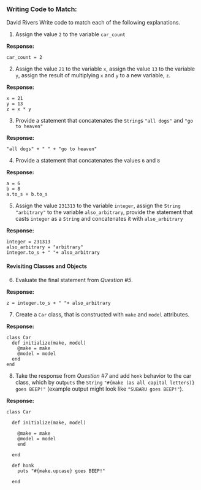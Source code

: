 ### Writing Code to Match:
David Rivers
Write code to match each of the following explanations.

1) Assign the value `2` to the variable `car_count`

**Response:**


```
car_count = 2
```


2) Assign the value `21` to the variable `x`, assign the value `13` to the variable `y`, assign the result of multiplying `x` and `y` to a new variable, `z`.

**Response:**

```
x = 21
y = 13
z = x * y

```

3) Provide a statement that concatenates the `String`s `"all dogs"` and `"go to heaven"`

**Response:**

```
"all dogs" + " " + "go to heaven"

```

4) Provide a statement that concatenates the values `6` and `8`

**Response:**

```
a = 6
b = 8
a.to_s + b.to_s

```

5) Assign the value `231313` to the variable `integer`, assign the `String` `"arbitrary"` to the variable `also_arbitrary`, provide the statement that casts `integer` as a `String` and concatenates it with `also_arbitrary`

**Response:**

```
integer = 231313
also_arbitrary = "arbitrary"
integer.to_s + " "+ also_arbitrary
```

#### Revisiting Classes and Objects

6) Evaluate the final statement from *Question #5*.

**Response:**

```
z = integer.to_s + " "+ also_arbitrary
```

7) Create a `Car` class, that is constructed with `make` and `model` attributes.

**Response:**

```
class Car
  def initialize(make, model)
    @make = make
    @model = model
  end
end
```

8) Take the response from *Question #7* and add `honk` behavior to the car class, which by out`puts` the `String` `"#{make (as all capital letters)} goes BEEP!"` (example output might look like `"SUBARU goes BEEP!"`).

**Response:**

```
class Car

  def initialize(make, model)

    @make = make
    @model = model
    end
    
  end

  def honk
    puts "#{make.upcase} goes BEEP!"

  end
```
